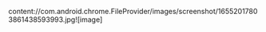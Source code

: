 


content://com.android.chrome.FileProvider/images/screenshot/16552017803861438593993.jpg![image]




